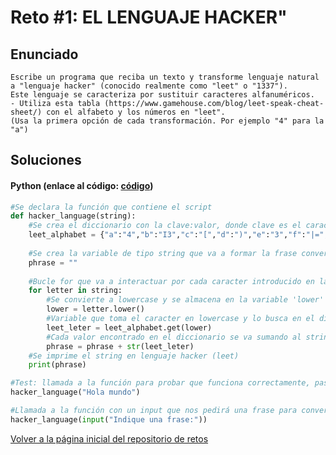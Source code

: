 # Reto #1: EL LENGUAJE HACKER"

## Enunciado

```
Escribe un programa que reciba un texto y transforme lenguaje natural a "lenguaje hacker" (conocido realmente como "leet" o "1337").
Este lenguaje se caracteriza por sustituir caracteres alfanuméricos.
- Utiliza esta tabla (https://www.gamehouse.com/blog/leet-speak-cheat-sheet/) con el alfabeto y los números en "leet".
(Usa la primera opción de cada transformación. Por ejemplo "4" para la "a")
```

## Soluciones
#### Python (enlace al código: [código](https://github.com/davidlopean/MoureDev-Weekly-Challenges/blob/604d47d5e638d9c21371919f6ce980375ca734a5/Retos/1%20-%20EL%20LENGUAJE%20HACKER/lenguaje_hacker.py))

```python
#Se declara la función que contiene el script 
def hacker_language(string):
    #Se crea el diccionario con la clave:valor, donde clave es el caracter introducido en la frase y el valor es su homologo en lenguaje hacker (leet)
    leet_alphabet = {"a":"4","b":"I3","c":"[","d":")","e":"3","f":"|=","g":"&","h":"#","i":"1","j":",_|","k":">|","l":"1","m":"^^","n":"^/","o":"0","p":"|*","q":"(_,)","r":"I2","s":"5","t":"7","u":"(_)","v":"\/","w":"\/\/","x":"><","y":"j","z":"2"," ":" "}
    
    #Se crea la variable de tipo string que va a formar la frase convertida a lenguaje hacker (leet)
    phrase = ""
    
    #Bucle for que va a interactuar por cada caracter introducido en la frase
    for letter in string:
        #Se convierte a lowercase y se almacena en la variable 'lower'
        lower = letter.lower()
        #Variable que toma el caracter en lowercase y lo busca en el diccionario, devolviendo el valor correspondiente del lenguaje hacker (leet).
        leet_leter = leet_alphabet.get(lower)
        #Cada valor encontrado en el diccionario se va sumando al string de la variable 'phrase'
        phrase = phrase + str(leet_leter)
    #Se imprime el string en lenguaje hacker (leet)
    print(phrase)

#Test: llamada a la función para probar que funciona correctamente, pasando a lenguaje hacker (leet) el clásico "Hola mundo".
hacker_language("Hola mundo")

#Llamada a la función con un input que nos pedirá una frase para convertirla a lenguaje hacker (leet).
hacker_language(input("Indique una frase:"))
```

[Volver a la página inicial del repositorio de retos](https://github.com/davidlopean/MoureDev-Weekly-Challenges/tree/main)
